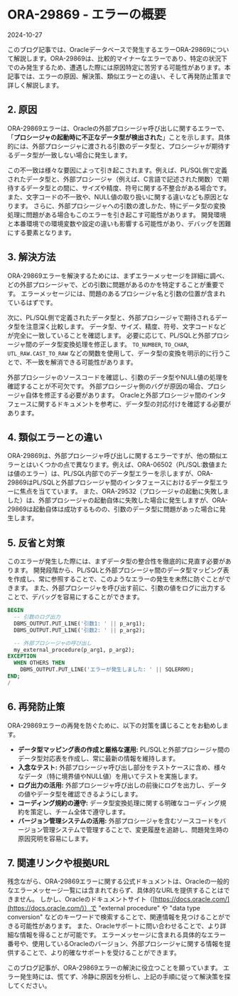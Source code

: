 # ORA-29869 - エラーの概要
2024-10-27

このブログ記事では、Oracleデータベースで発生するエラーORA-29869について解説します。ORA-29869は、比較的マイナーなエラーであり、特定の状況下でのみ発生するため、遭遇した際には原因特定に苦労する可能性があります。本記事では、エラーの原因、解決策、類似エラーとの違い、そして再発防止策まで詳しく解説します。


## 2. 原因

ORA-29869エラーは、Oracleの外部プロシージャ呼び出しに関するエラーで、「**プロシージャの起動時に不正なデータ型が検出された**」ことを示します。具体的には、外部プロシージャに渡される引数のデータ型と、プロシージャが期待するデータ型が一致しない場合に発生します。

この不一致は様々な要因によって引き起こされます。例えば、PL/SQL側で定義されたデータ型と、外部プロシージャ（例えば、C言語で記述された関数）で期待するデータ型との間に、サイズや精度、符号に関する不整合がある場合です。  また、文字コードの不一致や、NULL値の取り扱いに関する違いなども原因となります。  さらに、外部プロシージャへの引数の渡しかた、特にデータ型の変換処理に問題がある場合もこのエラーを引き起こす可能性があります。  開発環境と本番環境での環境変数や設定の違いも影響する可能性があり、デバッグを困難にする要素となります。


## 3. 解決方法

ORA-29869エラーを解決するためには、まずエラーメッセージを詳細に調べ、どの外部プロシージャで、どの引数に問題があるのかを特定することが重要です。  エラーメッセージには、問題のあるプロシージャ名と引数の位置が含まれているはずです。

次に、PL/SQL側で定義されたデータ型と、外部プロシージャで期待されるデータ型を注意深く比較します。  データ型、サイズ、精度、符号、文字コードなどが完全に一致していることを確認します。  必要に応じて、PL/SQLと外部プロシージャ間のデータ型変換処理を修正します。  `TO_NUMBER`, `TO_CHAR`, `UTL_RAW.CAST_TO_RAW` などの関数を使用して、データ型の変換を明示的に行うことで、不一致を解消できる可能性があります。

外部プロシージャのソースコードを確認し、引数のデータ型やNULL値の処理を確認することが不可欠です。  外部プロシージャ側のバグが原因の場合、プロシージャ自体を修正する必要があります。  Oracleと外部プロシージャ間のインタフェースに関するドキュメントを参考に、データ型の対応付けを確認する必要があります。


## 4. 類似エラーとの違い

ORA-29869は、外部プロシージャ呼び出しに関するエラーですが、他の類似エラーとはいくつかの点で異なります。例えば、ORA-06502（PL/SQL:数値または値のエラー）は、PL/SQL内部でのデータ型エラーを示しますが、ORA-29869はPL/SQLと外部プロシージャ間のインタフェースにおけるデータ型エラーに焦点を当てています。  また、ORA-29532（プロシージャの起動に失敗しました）は、外部プロシージャの起動自体に失敗した場合に発生しますが、ORA-29869は起動自体は成功するものの、引数のデータ型に問題があった場合に発生します。


## 5. 反省と対策

このエラーが発生した際には、まずデータ型の整合性を徹底的に見直す必要があります。  開発段階から、PL/SQLと外部プロシージャ間のデータ型マッピング表を作成し、常に参照することで、このようなエラーの発生を未然に防ぐことができます。  また、外部プロシージャを呼び出す前に、引数の値をログに出力することで、デバッグを容易にすることができます。

```sql
BEGIN
  -- 引数のログ出力
  DBMS_OUTPUT.PUT_LINE('引数1: ' || p_arg1);
  DBMS_OUTPUT.PUT_LINE('引数2: ' || p_arg2);

  -- 外部プロシージャの呼び出し
  my_external_procedure(p_arg1, p_arg2);
EXCEPTION
  WHEN OTHERS THEN
    DBMS_OUTPUT.PUT_LINE('エラーが発生しました: ' || SQLERRM);
END;
/
```


## 6. 再発防止策

ORA-29869エラーの再発を防ぐために、以下の対策を講じることをお勧めします。

* **データ型マッピング表の作成と厳格な運用:** PL/SQLと外部プロシージャ間のデータ型対応表を作成し、常に最新の情報を維持します。
* **入念なテスト:**  外部プロシージャ呼び出し部分をテストケースに含め、様々なデータ（特に境界値やNULL値）を用いてテストを実施します。
* **ログ出力の活用:**  外部プロシージャ呼び出しの前後にログを出力し、データの値やデータ型を確認できるようにします。
* **コーディング規約の遵守:**  データ型変換処理に関する明確なコーディング規約を策定し、チーム全体で遵守します。
* **バージョン管理システムの活用:**  外部プロシージャを含むソースコードをバージョン管理システムで管理することで、変更履歴を追跡し、問題発生時の原因究明を容易にします。


## 7. 関連リンクや根拠URL

残念ながら、ORA-29869エラーに関する公式ドキュメントは、Oracleの一般的なエラーメッセージ一覧には含まれておらず、具体的なURLを提供することはできません。  しかし、Oracleのドキュメントサイト（[https://docs.oracle.com/](https://docs.oracle.com/)）で "external procedure" や "data type conversion" などのキーワードで検索することで、関連情報を見つけることができる可能性があります。  また、Oracleサポートに問い合わせることで、より詳細な情報を得ることが可能です。  エラーメッセージに含まれる具体的なエラー番号や、使用しているOracleのバージョン、外部プロシージャに関する情報を提供することで、より的確なサポートを受けることができます。


このブログ記事が、ORA-29869エラーの解決に役立つことを願っています。  エラー発生時には、慌てず、冷静に原因を分析し、上記の手順に従って解決策を探してください。